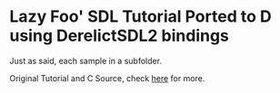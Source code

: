 # Lazy Foo' SDL Tutorial Ported to D using DerelictSDL2 bindings

Just as said, each sample in a subfolder.

Original Tutorial and C Source, check [here](http://lazyfoo.net/tutorials/SDL/ "Lazy Foo' SDL Tutorial") for more.

